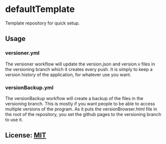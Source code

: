 # defaultTemplate

Template repository for quick setup.

## Usage

### versioner.yml

The versioner workflow will update the version.json and version.v files in the versioning branch which it creates every push.
It is simply to keep a version history of the application, for whatever use you want.

### versionBackup.yml

The versionBackup workflow will create a backup of the files in the versioning branch.
This is mostly if you want people to be able to access multiple versions of the program.
As it puts the versionBrowser.html file in the root of the repository, you set the github pages to the versioning branch to use it.

## License: [MIT](LICENSE)
